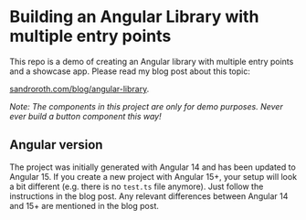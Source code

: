 # Building an Angular Library with multiple entry points

This repo is a demo of creating an Angular library with multiple entry points and a showcase app. Please read my blog post about this topic:

[sandroroth.com/blog/angular-library](https://sandroroth.com/blog/angular-library).

_Note: The components in this project are only for demo purposes. Never ever build a button component this way!_

## Angular version

The project was initially generated with Angular 14 and
has been updated to Angular 15. If you create a new project with Angular 15+,
your setup will look a bit different (e.g. there is no `test.ts` file anymore).
Just follow the instructions in the blog post. Any relevant differences between Angular 14 and 15+ are mentioned in the blog post.
